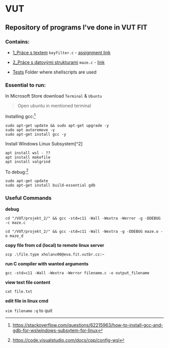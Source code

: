 # VUT
## Repository of programs I've done in VUT FIT

### Contains:

- [1_Práce s textem](/projekt_1/) `keyfilter.c` - [assignment link](https://moodle.vut.cz/mod/page/view.php?id=320645)

              
- [2_Práce s datovými strukturami](/projekt_2/) `maze.c` - [link](https://moodle.vut.cz/mod/page/view.php?id=320646)

- [Tests](/tests/) Folder where shellscripts are used

### Essential to run:

In Microsoft Store download `Terminal` & `Ubuntu`

> Open ubuntu in mentioned terminal

Installing gcc:[^1] 
```
sudo apt-get update && sudo apt-get upgrade -y
sudo apt autoremove -y
sudo apt-get install gcc -y
```


Install Windows Linux Subsystem[^2]
```
apt install wsl - ??
apt install makefile
apt install valgrind
```

To debug:[^3]
```
sudo apt-get update
sudo apt-get install build-essential gdb
```

### Useful Commands

**debug** 

`cd "/VUT/projekt_2/" && gcc -std=c11 -Wall -Wextra -Werror -g -DDEBUG -c maze.c`

`cd "/VUT/projekt_2/" && gcc -std=c11 -Wall -Wextra -g -DDEBUG maze.o -o maze_d`

**copy file from cd (local) to remote linux server**

`scp .\file.type xholanv00@eva.fit.vutbr.cz:~`

**run C compiler with wanted arguments**

`gcc -std=c11 -Wall -Wextra -Werror filename.c -o output_filename`

**view text file content**

`cat file.txt`

**edit file in linux cmd** 

`vim filename` `:q` to quit

[^1]: https://stackoverflow.com/questions/62215963/how-to-install-gcc-and-gdb-for-wslwindows-subsytem-for-linux
[^2:]: gl
[^3]: https://code.visualstudio.com/docs/cpp/config-wsl